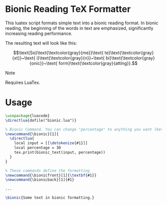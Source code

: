 # Bionic Reading TeX Formatter

This luatex script formats simple text into a bionic reading format. In bionic reading, the beginning of the words in text are emphasized, significantly increasing reading performance.

The resulting text will look like this: 

$$\text{So}\text{\textcolor{gray}{me}}\text{ te}\text{\textcolor{gray}{xt}}~\text{ i}\text{\textcolor{gray}{n}}~\text{ bi}\text{\textcolor{gray}{onic}}~\text{ form}\text{\textcolor{gray}{atting}}.$$

> [!NOTE]
> Requires LuaTex.


# Usage

```tex
\usepackage{luacode}
\directlua{dofile("bionic.lua")}

% Bionic Command. You can change "percentage" to anything you want (between 0 and 100)
\newcommand{\bionic}[1]{
  \directlua{
    local input = [[\detokenize{#1}]]
    local percentage = 30
    tex.print(bionic_text(input, percentage))
  }
}

% These commands define the formatting
\newcommand{\bionicfront}[1]{\textbf{#1}}
\newcommand{\bionicback}[1]{#1}

...

\bionic{Some text in bionic formatting.}
```